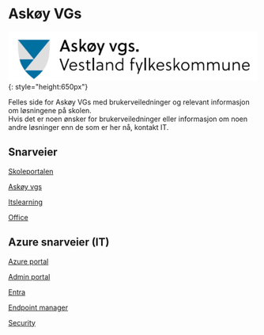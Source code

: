 # Askøy VGs
![auto1](\img\askoylogo.png){: style="height:650px"}

Felles side for Askøy VGs med brukerveiledninger og relevant informasjon om løsningene på skolen.  
Hvis det er noen ønsker for brukerveiledninger eller informasjon om noen andre løsninger enn de som er her nå, kontakt IT.  

## Snarveier

[Skoleportalen](https://www.skoleportalen.no/)  

[Askøy vgs](https://www.askoy.vgs.no/)  

[Itslearning](https://vlfk.itslearning.com/) 

[Office](https://office.com)

## Azure snarveier (IT)

[Azure portal](https://portal.azure.com)

[Admin portal](https://admin.microsoft.com)

[Entra](https://entra.microsoft.com/)

[Endpoint manager](https://endpoint.microsoft.com/)

[Security](https://security.microsoft.com/)